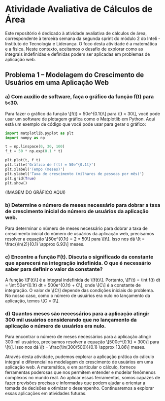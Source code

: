 # Atividade Avaliativa de Cálculos de Área

Este repositório é dedicado à atividade avaliativa de cálculos de área, correspondente à terceira semana da segunda sprint do módulo 2 do Inteli - Instituto de Tecnologia e Liderança. O foco desta atividade é a matemática e a física. Neste contexto, aceitamos o desafio de explorar como as integrais indefinidas e definidas podem ser aplicadas em problemas de aplicação web.

## Problema 1 – Modelagem do Crescimento de Usuários em uma Aplicação Web

### a) Com auxílio de software, faça o gráfico da função f(t) para t<30.

Para fazer o gráfico da função \\[f(t) = 50e^{0.1t}\\] para \\[t < 30\\], você pode usar um software de plotagem gráfica como o Matplotlib em Python. Aqui está um exemplo de código que você pode usar para gerar o gráfico:

```python
import matplotlib.pyplot as plt
import numpy as np

t = np.linspace(0, 30, 100)
f_t = 50 * np.exp(0.1 * t)

plt.plot(t, f_t)
plt.title('Gráfico de f(t) = 50e^{0.1t}')
plt.xlabel('Tempo (meses)')
plt.ylabel('Taxa de crescimento (milhares de pessoas por mês)')
plt.grid(True)
plt.show()
```

(IMAGEM DO GRÁFICO AQUI)

### b) Determine o número de meses necessário para dobrar a taxa de crescimento inicial do número de usuários da aplicação web.

Para determinar o número de meses necessário para dobrar a taxa de crescimento inicial do número de usuários da aplicação web, precisamos resolver a equação \\[50e^{0.1t} = 2 * 50\\] para \\[t\\]. Isso nos dá \\[t = \frac{\ln(2)}{0.1} \approx 6.93\\] meses.

### c) Encontre a função F(t). Discuta o significado da constante que aparecerá na integração indefinida. O que é necessário saber para definir o valor da constante?

A função \\[F(t)\\] é a integral indefinida de \\[f(t)\\]. Portanto, \\[F(t) = \int f(t) dt = \int 50e^{0.1t} dt = 500e^{0.1t} + C\\], onde \\[C\\] é a constante de integração. O valor de \\[C\\] depende das condições iniciais do problema. No nosso caso, como o número de usuários era nulo no lançamento da aplicação, temos \\[C = 0\\].

### d) Quantos meses são necessários para a aplicação atingir 300 mil usuários considerando que no lançamento da aplicação o número de usuários era nulo.

Para encontrar o número de meses necessários para a aplicação atingir 300 mil usuários, precisamos resolver a equação \\[500e^{0.1t} = 300\\] para \\[t\\]. Isso nos dá \\[t = \frac{\ln(300/500)}{0.1} \approx 13.86\\] meses.

Através desta atividade, pudemos explorar a aplicação prática do cálculo integral e diferencial na modelagem do crescimento de usuários em uma aplicação web. A matemática, e em particular o cálculo, fornece ferramentas poderosas que nos permitem entender e modelar fenômenos complexos no mundo real. Ao aplicar essas ferramentas, somos capazes de fazer previsões precisas e informadas que podem ajudar a orientar a tomada de decisões e otimizar o desempenho. Continuaremos a explorar essas aplicações em atividades futuras.
